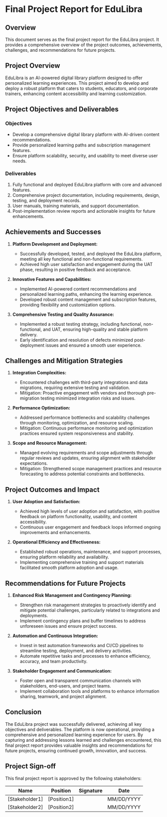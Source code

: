 # Final Project Report for EduLibra

## Overview
This document serves as the final project report for the EduLibra project. It provides a comprehensive overview of the project outcomes, achievements, challenges, and recommendations for future projects.

## Project Overview
EduLibra is an AI-powered digital library platform designed to offer personalized learning experiences. This project aimed to develop and deploy a robust platform that caters to students, educators, and corporate trainers, enhancing content accessibility and learning customization.

## Project Objectives and Deliverables

### Objectives
- Develop a comprehensive digital library platform with AI-driven content recommendations.
- Provide personalized learning paths and subscription management features.
- Ensure platform scalability, security, and usability to meet diverse user needs.

### Deliverables
1. Fully functional and deployed EduLibra platform with core and advanced features.
2. Comprehensive project documentation, including requirements, design, testing, and deployment records.
3. User manuals, training materials, and support documentation.
4. Post-implementation review reports and actionable insights for future enhancements.

## Achievements and Successes

1. **Platform Development and Deployment:**
   - Successfully developed, tested, and deployed the EduLibra platform, meeting all key functional and non-functional requirements.
   - Achieved high user satisfaction and engagement during the UAT phase, resulting in positive feedback and acceptance.

2. **Innovative Features and Capabilities:**
   - Implemented AI-powered content recommendations and personalized learning paths, enhancing the learning experience.
   - Developed robust content management and subscription features, providing flexibility and customization options.

3. **Comprehensive Testing and Quality Assurance:**
   - Implemented a robust testing strategy, including functional, non-functional, and UAT, ensuring high-quality and stable platform delivery.
   - Early identification and resolution of defects minimized post-deployment issues and ensured a smooth user experience.

## Challenges and Mitigation Strategies

1. **Integration Complexities:**
   - Encountered challenges with third-party integrations and data migrations, requiring extensive testing and validation.
   - Mitigation: Proactive engagement with vendors and thorough pre-migration testing minimized integration risks and issues.

2. **Performance Optimization:**
   - Addressed performance bottlenecks and scalability challenges through monitoring, optimization, and resource scaling.
   - Mitigation: Continuous performance monitoring and optimization practices ensured system responsiveness and stability.

3. **Scope and Resource Management:**
   - Managed evolving requirements and scope adjustments through regular reviews and updates, ensuring alignment with stakeholder expectations.
   - Mitigation: Strengthened scope management practices and resource forecasting to address potential constraints and bottlenecks.

## Project Outcomes and Impact

1. **User Adoption and Satisfaction:**
   - Achieved high levels of user adoption and satisfaction, with positive feedback on platform functionality, usability, and content accessibility.
   - Continuous user engagement and feedback loops informed ongoing improvements and enhancements.

2. **Operational Efficiency and Effectiveness:**
   - Established robust operations, maintenance, and support processes, ensuring platform reliability and availability.
   - Implementing comprehensive training and support materials facilitated smooth platform adoption and usage.

## Recommendations for Future Projects

1. **Enhanced Risk Management and Contingency Planning:**
   - Strengthen risk management strategies to proactively identify and mitigate potential challenges, particularly related to integrations and deployments.
   - Implement contingency plans and buffer timelines to address unforeseen issues and ensure project success.

2. **Automation and Continuous Integration:**
   - Invest in test automation frameworks and CI/CD pipelines to streamline testing, deployment, and delivery activities.
   - Automate repetitive tasks and processes to enhance efficiency, accuracy, and team productivity.

3. **Stakeholder Engagement and Communication:**
   - Foster open and transparent communication channels with stakeholders, end-users, and project teams.
   - Implement collaboration tools and platforms to enhance information sharing, teamwork, and project alignment.

## Conclusion

The EduLibra project was successfully delivered, achieving all key objectives and deliverables. The platform is now operational, providing a comprehensive and personalized learning experience for users. By capturing and addressing lessons learned and challenges encountered, this final project report provides valuable insights and recommendations for future projects, ensuring continued growth, innovation, and success.

## Project Sign-off

This final project report is approved by the following stakeholders:

| Name           | Position                | Signature | Date        |
|----------------|-------------------------|-----------|-------------|
| [Stakeholder1] | [Position1]             |           | MM/DD/YYYY |
| [Stakeholder2] | [Position2]             |           | MM/DD/YYYY |

